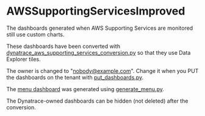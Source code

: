 # AWSSupportingServicesImproved

The dashboards generated when AWS Supporting Services are monitored still use custom charts.

These dashboards have been converted with [dynatrace_aws_supporting_services_conversion.py](https://github.com/Dynatrace-Dave-Mauney/Automation/blob/main/Dashboards/dynatrace_aws_supporting_services_conversion.py) so that they use Data Explorer tiles.

The owner is changed to "nobody@example.com".  Change it when you PUT the dashboards on the tenant with [put_dashboards.py](https://github.com/Dynatrace-Dave-Mauney/Automation/blob/main/Dashboards/put_dashboards.py).

The [menu dashboard](https://github.com/Dynatrace-Dave-Mauney/Automation/blob/main/Dashboards/Curated/AWSSupportingServicesImproved/aaaaaaaa-bbbb-cccc-eeee-f00000000000.json) was generated using [generate_menu.py](https://github.com/Dynatrace-Dave-Mauney/Automation/blob/main/Dashboards/generate_menu.py).

The Dynatrace-owned dashboards can be hidden (not deleted) after the conversion.



